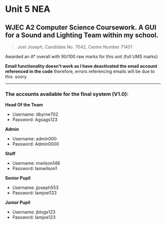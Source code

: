 # Unit 5 NEA
## WJEC A2 Computer Science Coursework. A GUI for a Sound and Lighting Team within my school.

> Joel Joseph, Candidate No. 7042, Centre Number 71401

Awarded an A* overall with 90/100 raw marks for this unit (full UMS marks)

**Email functionality doesn't work as I have deactivated the email account referenced in the code** therefore, errors referencing emails will be due to this. soory

---
### The accounts available for the final system (V1.0):

**Head Of the Team**
- Username: dbyrne702
- Password: Agsags123

**Admin**
- Username: admin000
- Password: Admin0000

**Staff**
- Username: mwilson148
- Password: Iamwilson1

**Senior Pupil**
- Username: jjoseph553
- Password: Iamjoel123

**Junior Pupil**
- Username: jblogs123
- Password: Iamjoe123
